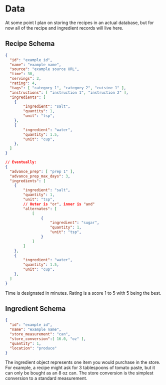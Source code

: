 # Data

At some point I plan on storing the recipes in an actual database, but for now all of the recipe and ingredient records will live here.

## Recipe Schema
```json
{ 
  "id": "example id",
  "name": "example name",
  "source": "example source URL",
  "time": 30,
  "servings": 2,
  "rating": 4,
  "tags": [ "category 1", "category 2", "cuisine 1" ],
  "instructions": [ "instruction 1", "instruction 2" ],
  "ingredients": [
    {
        "ingredient": "salt",
        "quantity": 1,
        "unit": "tsp",
    },
    {
        "ingredient": "water",
        "quantity": 1.5,
        "unit": "cup",
    },
  ]
}

// Eventually:
{
  "advance_prep": [ "prep 1" ],
  "advance_prep_max_days": 3,
  "ingredients": [
    {
        "ingredient": "salt",
        "quantity": 1,
        "unit": "tsp",
        // Outer is "or", inner is "and"
        "alternates": [
            [
                {
                    "ingredient": "sugar",
                    "quantity": 1,
                    "unit": "tsp",
                }
            ]
        ]
    },
    {
        "ingredient": "water",
        "quantity": 1.5,
        "unit": "cup",
    },
  ]
}
```


Time is designated in minutes. Rating is a score 1 to 5 with 5 being the best.
## Ingredient Schema
```json
{ 
  "id": "example id",
  "name": "example name",
  "store_measurement": "can",
  "store_conversion":[ 16.0, "oz" ],
  "quantity": 1,
  "location": "produce"
}
```
The ingredient object represents one item you would purchase in the store. For example, a recipe might ask for 3 tablespoons of tomato paste, but it can only be bought as an 8 oz can. The store conversion is the simplest conversion to a standard measurement. 
